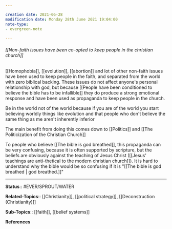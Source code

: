 ```yaml
---

creation date: 2021-06-28
modification date: Monday 28th June 2021 19:04:00
note-type: 
- evergreen-note

---
```


###### [[Non-faith issues have been co-opted to keep people in the christian church]]

[[Homophobia]], [[evolution]], [[abortion]] and lot of other non-faith issues have been used to keep people in the faith, and separated from the world with zero biblical backing. These issues do not affect anyone's personal relationship with god, but because [[People have been conditioned to believe the bible has to be infallible]] they do produce a strong emotional response and have been used as propaganda to keep people in the church.

Be in the world not of the world because if you are of the world you start believing worldly things like evolution and that people who don't believe the same thing as me aren't inherently inferior

The main benefit from doing this comes down to [[Politics]] and [[The Politicization of the Christian Church]]

To people who believe [[The bible is god breathed]], this propaganda can be very confusing, because it is often supported by scripture, but the beliefs are obviously against the teaching of Jesus Christ ([[Jesus' teachings are anti-thetical to the modern christian church]]). It is hard to understand why the bible would be so confusing if it is "[[The bible is god breathed | god breathed.]]"

---

**Status**:: #EVER/SPROUT/WATER  

**Related-Topics**:: [[Christianity]], [[political strategy]], [[Deconstruction (Christianity)]]
	
**Sub-Topics**:: [[faith]], [[belief systems]]
	
**References**
